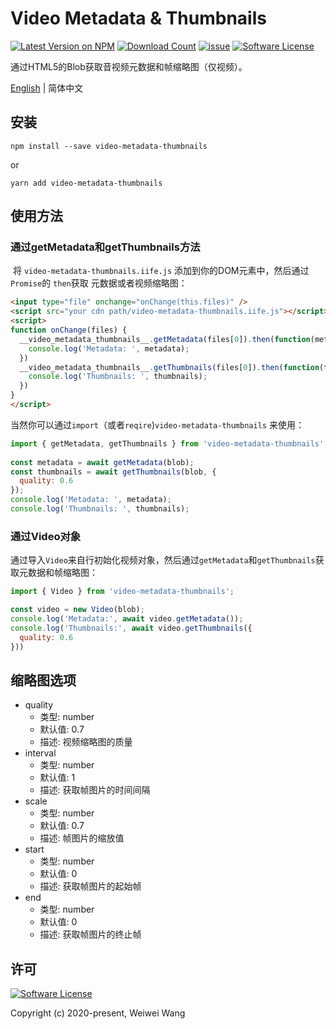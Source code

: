 # **Video Metadata & Thumbnails**

[![Latest Version on NPM](https://img.shields.io/npm/v/video-metadata-thumbnails.svg?style=flat-square)](https://npmjs.com/package/video-metadata-thumbnails)
[![Download Count](https://img.shields.io/npm/dt/video-metadata-thumbnails.svg)](https://www.npmjs.com/package/video-metadata-thumbnails)
[![issue](https://img.shields.io/badge/bug-issue-red.svg)](https://github.com/wangweiwei/video-metadata-thumbnails/issues)
[![Software License](https://img.shields.io/badge/license-MIT-brightgreen.svg?style=flat-square)](https://github.com/wangweiwei/video-metadata-thumbnails/blob/master/LICENSE)

通过HTML5的Blob获取音视频元数据和帧缩略图（仅视频）。

[English](https://github.com/wangweiwei/video-metadata-thumbnails/blob/master/README.md) | 简体中文

## **安装**

```shell
npm install --save video-metadata-thumbnails
```

or

```
yarn add video-metadata-thumbnails
```

## **使用方法**

### 通过getMetadata和getThumbnails方法

​	将 `video-metadata-thumbnails.iife.js` 添加到你的DOM元素中，然后通过`Promise`的 `then`获取 元数据或者视频缩略图：

```html
<input type="file" onchange="onChange(this.files)" />
<script src="your cdn path/video-metadata-thumbnails.iife.js"></script>
<script>
function onChange(files) {
  __video_metadata_thumbnails__.getMetadata(files[0]).then(function(metadata) {
    console.log('Metadata: ', metadata);
  })
  __video_metadata_thumbnails__.getThumbnails(files[0]).then(function(thumbnails) {
    console.log('Thumbnails: ', thumbnails);
  })
}
</script>
```

​	当然你可以通过`import`（或者`reqire`)`video-metadata-thumbnails` 来使用：

```javascript
import { getMetadata, getThumbnails } from 'video-metadata-thumbnails';
  
const metadata = await getMetadata(blob);
const thumbnails = await getThumbnails(blob, {
  quality: 0.6
});
console.log('Metadata: ', metadata);
console.log('Thumbnails: ', thumbnails);
```

### 通过Video对象

​	通过导入`Video`来自行初始化视频对象，然后通过`getMetadata`和`getThumbnails`获取元数据和帧缩略图：

```      javascript
import { Video } from 'video-metadata-thumbnails';

const video = new Video(blob);
console.log('Metadata:', await video.getMetadata());
console.log('Thumbnails:', await video.getThumbnails({
  quality: 0.6
}))
```

## **缩略图选项**

* quality
  * 类型: number
  * 默认值: 0.7
  * 描述: 视频缩略图的质量
* interval
  * 类型: number
  * 默认值: 1
  * 描述: 获取帧图片的时间间隔
* scale
  * 类型: number
  * 默认值: 0.7
  * 描述: 帧图片的缩放值
* start
  * 类型: number
  * 默认值: 0
  * 描述: 获取帧图片的起始帧
* end
  * 类型: number
  * 默认值: 0
  * 描述: 获取帧图片的终止帧

## **许可**

[![Software License](https://img.shields.io/badge/license-MIT-brightgreen.svg?style=flat-square)](https://github.com/wangweiwei/video-metadata-thumbnails/blob/master/LICENSE)

Copyright (c) 2020-present, Weiwei Wang 
